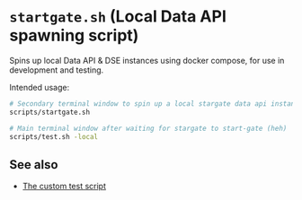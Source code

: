 # `startgate.sh` (Local Data API spawning script)

Spins up local Data API & DSE instances using docker compose, for use in development and testing.

Intended usage:

```sh
# Secondary terminal window to spin up a local stargate data api instance
scripts/startgate.sh

# Main terminal window after waiting for stargate to start-gate (heh)
scripts/test.sh -local
```

## See also

- [The custom test script](./test.sh.md)
